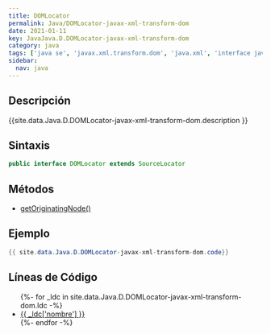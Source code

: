 ```yaml
---
title: DOMLocator
permalink: Java/DOMLocator-javax-xml-transform-dom
date: 2021-01-11
key: JavaJava.D.DOMLocator-javax-xml-transform-dom
category: java
tags: ['java se', 'javax.xml.transform.dom', 'java.xml', 'interface java', 'Java 1.4']
sidebar: 
  nav: java
---
```


## Descripción
{{site.data.Java.D.DOMLocator-javax-xml-transform-dom.description }}

## Sintaxis
~~~java
public interface DOMLocator extends SourceLocator
~~~

## Métodos
* [getOriginatingNode()](/Java/DOMLocator-javax-xml-transform-dom/getOriginatingNode)

## Ejemplo
~~~java
{{ site.data.Java.D.DOMLocator-javax-xml-transform-dom.code}}
~~~

## Líneas de Código
<ul>
{%- for _ldc in site.data.Java.D.DOMLocator-javax-xml-transform-dom.ldc -%}
   <li>
       <a href="{{_ldc['url'] }}">{{ _ldc['nombre'] }}</a>
   </li>
{%- endfor -%}
</ul>
